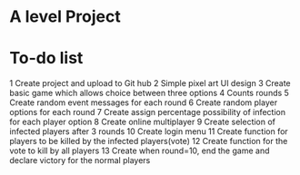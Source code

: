 # A level Project
#	To-do list
1	Create project and upload to Git hub
2	Simple pixel art UI design
3	Create basic game which allows choice between three options 
4	Counts rounds
5	Create random event messages for each round
6	Create random player options for each round
7	Create assign percentage possibility of infection for each player option
8	Create online multiplayer
9	Create selection of infected players after 3 rounds
10	Create login menu
11	Create function for players to be killed by the infected players(vote)
12	Create function for the vote to kill by all players
13	Create when round=10, end the game and declare victory for the normal players

